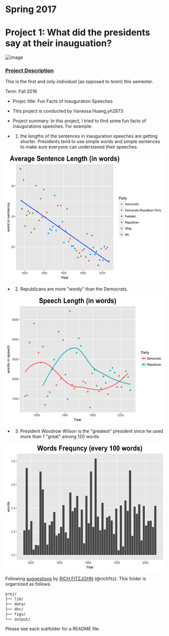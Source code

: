 # Spring 2017
# Project 1: What did the presidents say at their inauguation?

![image](figs/title.jpg)

### [Project Description](doc/)
This is the first and only *individual* (as opposed to *team*) this semester. 

Term: Fall 2016

+ Projec title: Fun Facts of Inauguration Speeches
+ This project is conducted by Vanessa Huang,yh2873

+ Project summary: In this project, I tried to find some fun facts of inaugurations speeches. For example: 


+ 1. the lengths of the sentences in inauguration speeches are getting shorter. Presidents tend to use simple words and simple sentences to make sure everyone can understaned their speeches. 


<img src="figs/Average Sentence Length.jpeg" alt="alt text" width="600" height="400">



+ 2. Republicans are more "wordy" than the Democrats. 


<img src="figs/Speech Length by party.jpeg" alt="alt text" width="600" height="400">



+ 3. President Woodrow Wilson is the "greatest" president since he used more than 1 "great" among 120 words.

<img src="figs/Words Frequency (great) .jpeg" alt="alt text" width="600" height="400">

Following [suggestions](http://nicercode.github.io/blog/2013-04-05-projects/) by [RICH FITZJOHN](http://nicercode.github.io/about/#Team) (@richfitz). This folder is orgarnized as follows.

```
proj/
├── lib/
├── data/
├── doc/
├── figs/
└── output/
```

Please see each subfolder for a README file.
